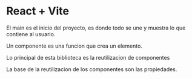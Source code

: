 # React + Vite

El main es el inicio del proyecto, es donde todo se une y muestra lo que contiene al usuario.

Un componente es una funcion que crea un elemento.

Lo principal de esta biblioteca es la reutilizacion de componentes

La base de la reutilizacion de los componentes son las propiedades.